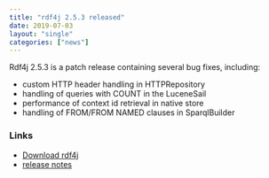 ```yaml
---
title: "rdf4j 2.5.3 released"
date: 2019-07-03
layout: "single"
categories: ["news"]
---
```

Rdf4j 2.5.3 is a patch release containing several bug fixes, including:
<!--more-->

- custom HTTP header handling in HTTPRepository
- handling of queries with COUNT in the LuceneSail
- performance of context id retrieval in native store
- handling of FROM/FROM NAMED clauses in SparqlBuilder

### Links

- [Download rdf4j](/download/)
- [release notes](https://github.com/eclipse/rdf4j/releases/tag/2.5.3)
